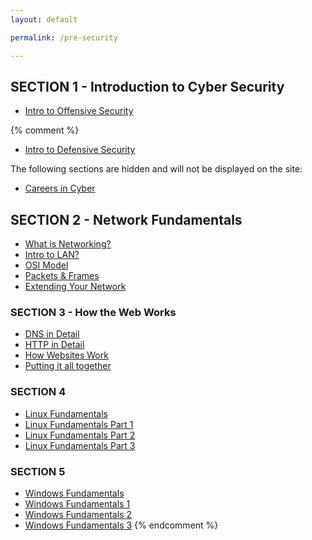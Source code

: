 ```yaml
---
layout: default

permalink: /pre-security

---
```


<!--
This section repeats in the Junior Penetration Testing Course⬇️
-->

## SECTION 1 - Introduction to Cyber Security
- [Intro to Offensive Security](/intro-to-offensive-security)

{% comment %}
- [Intro to Defensive Security](/intro-to-defensive-security)

The following sections are hidden and will not be displayed on the site:
- [Careers in Cyber](/careers-in-cyber)

## SECTION 2 - Network Fundamentals
- [What is Networking?](/what-is-networking)
- [Intro to LAN?](/intro_to_lan)
- [OSI Model](/OSI-Model)
- [Packets & Frames](/packets&frames)
- [Extending Your Network](/Extending-Your-Network)

### SECTION 3 - How the Web Works
- [DNS in Detail](/DNS-in-Detail)
- [HTTP in Detail](/HTTP-in-Detail)
- [How Websites Work](/How-Websites-Work)
- [Putting it all together](/Putting-it-all-together)

### SECTION 4
- [Linux Fundamentals](/Linux-Fundamentals)
- [Linux Fundamentals Part 1](/Linux-Fundamentals-Part-1)
- [Linux Fundamentals Part 2](/Linux-Fundamentals-Part-2)
- [Linux Fundamentals Part 3](/Linux-Fundamentals-Part-3)

### SECTION 5
- [Windows Fundamentals](/Windows-Fundamentals)
- [Windows Fundamentals 1](/Windows-Fundamentals-1)
- [Windows Fundamentals 2](/Windows-Fundamentals-2)
- [Windows Fundamentals 3](/Windows-Fundamentals-3)
{% endcomment %}
